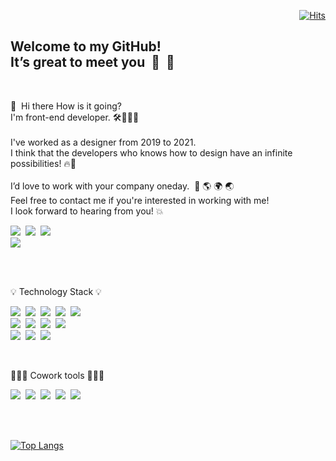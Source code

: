   <div align=end>
	
[![Hits](https://hits.seeyoufarm.com/api/count/incr/badge.svg?url=https%3A%2F%2Fgithub.com%2Fkwons0&count_bg=%23A2A2A2&title_bg=%23333333&icon=github.svg&icon_color=%23DFDFDF&title=hits&edge_flat=true)](https://github.com/kwons0)
	
  </div>
<h2> Welcome to my GitHub! <br/>
	It’s great to meet you&nbsp;&nbsp;🙏&nbsp;&nbsp;🌷
</h2>
<br/>

👋&nbsp;&nbsp;Hi there How is it going?<br/>
I'm front-end developer. 🛠👩🏻‍💻
<br/><br/>
I've worked as a designer from 2019 to 2021.<br/>
I think that the developers who knows how to design have an infinite possibilities! 🔥🎨
<br/><br/>
I’d love to work with your company oneday.&nbsp;&nbsp;👥 🌎 🌍 🌏<br/>
Feel free to contact me if you're interested in working with me!<br/>
I look forward to hearing from you! 💥
<br/>
<div>
<a href="mailto:kwonsy11289@gmail.com" target="_blank"><img src="http://img.shields.io/badge/-kwonsy11289@gmail.com-EA4335?style=flat-square&logo=Gmail&logoColor=white"/></a>&nbsp;
<a href="https://open.kakao.com/o/s4to6mEd" target="_blank"><img src="http://img.shields.io/badge/-Kakao-FFCD00?style=flat-square&logo=KakaoTalk&logoColor=333"/></a>&nbsp;
<a href="https://www.instagram.com/kwons0/" target="_blank"><img src="http://img.shields.io/badge/-Kwons0-E4405F?style=flat-square&logo=Instagram&logoColor=white"/></a><br/>
<a href="https://kwons0.github.io/kwons0/"><img src="http://img.shields.io/badge/-You can see my portfolio here!-1a73e8?style=flat-square&logo=Google Chrome&logoColor=white"/></a>
</div>

<br/><br/>

<p>💡 Technology Stack 💡</p>

<div>
<a><img src="http://img.shields.io/badge/-HTML5-E34F26?style=flat-square&logo=HTML5&logoColor=white"/></a>&nbsp;
<a><img src="http://img.shields.io/badge/-CSS3-1572B6?style=flat-square&logo=CSS3&logoColor=white"/></a>&nbsp;
<a><img src="http://img.shields.io/badge/-JavaScript-F7DF1E?style=flat-square&logo=JavaScript&logoColor=333"/></a>&nbsp;
<a><img src="http://img.shields.io/badge/-jQuery-289ff0?style=flat-square&logo=jQuery&logoColor=white"/></a>&nbsp;
<a><img src="http://img.shields.io/badge/-React-61DAFB?style=flat-square&logo=React&logoColor=333"/></a>&nbsp;<br/>
<a><img src="http://img.shields.io/badge/-Sass-CC6699?style=flat-square&logo=Sass&logoColor=white"/></a>&nbsp;
<a><img src="http://img.shields.io/badge/-JSON-494949?style=flat-square&logo=JSON&logoColor=white"/></a>&nbsp;
<a><img src="http://img.shields.io/badge/-Webpack-8DD6F9?style=flat-square&logo=Webpack&logoColor=333"/></a>&nbsp;
<a><img src="http://img.shields.io/badge/-Visual Studio Code-007ACC?style=flat-square&logo=Visual Studio Code&logoColor=white"/>&nbsp;<br/>
<a><img src="http://img.shields.io/badge/-Adobe Photoshop-2179bf?style=flat-square&logo=Adobe Photoshop&logoColor=white"/></a>&nbsp;
<a><img src="http://img.shields.io/badge/-Adobe Illustrator-ff9a00?style=flat-square&logo=Adobe Illustrator&logoColor=white"/></a>&nbsp;
<a><img src="http://img.shields.io/badge/-Adobe Premiere Pro-5959c9?style=flat-square&logo=Adobe Premiere Pro&logoColor=white"/></a>
</a>
</div>

<br/><p>👩🏻‍💻 Cowork tools 🧑🏻‍💻</p>
<div>
<a><img src="http://img.shields.io/badge/-Zeplin-F4B728?style=flat-square&logo=Zerply&logoColor=111"/></a>&nbsp;
<a><img src="http://img.shields.io/badge/-Google Meet-00897B?style=flat-square&logo=Google Meet&logoColor=white"/></a>&nbsp;
<a><img src="http://img.shields.io/badge/-Zoom-2D8CFF?style=flat-square&logo=Zoom&logoColor=white"/></a>&nbsp;
<a><img src="http://img.shields.io/badge/-Slack-4A154B?style=flat-square&logo=Slack&logoColor=white"/></a>&nbsp;
<a><img src="http://img.shields.io/badge/-Trello-0052CC?style=flat-square&logo=Trello&logoColor=white"/></a>
</div>

<br/><br/>

<div>
	
[![Top Langs](https://github-readme-stats.vercel.app/api/top-langs/?username=kwons0&layout=compact&theme=nord&bg_color=f5f5f5&hide_title=true&text_color=111111&hide_border=true&langs_count=8)](https://github.com/anuraghazra/github-readme-stats)
	
</div>
  





<!-- <a><img src="http://img.shields.io/badge/-Vue.js-4FC08D?style=flat-square&logo=Vue.js&logoColor=white"/></a>
<a><img src="http://img.shields.io/badge/-PHP-777BB4?style=flat-square&logo=PHP&logoColor=white"/></a>
<a><img src="http://img.shields.io/badge/-MySQL-4479A1?style=flat-square&logo=MySQL&logoColor=white"/></a>

<a><img src="http://img.shields.io/badge/-Bootstrap-7952B3?style=flat-square&logo=Bootstrap&logoColor=white"/></a>
<a><img src="http://img.shields.io/badge/-TypeScript-3178C6?style=flat-square&logo=TypeScript&logoColor=white"/></a>
<a><img src="http://img.shields.io/badge/-Figma-F24E1E?style=flat-square&logo=Figma&logoColor=white"/></a>
<a><img src="http://img.shields.io/badge/-Angular-DD0031?style=flat-square&logo=Angular&logoColor=white"/></a>
<a><img src="http://img.shields.io/badge/-Node.js-339933?style=flat-square&logo=Node.js&logoColor=white"/></a> -->




<!--
**kwons0/Kwons0** is a ✨ _special_ ✨ repository because its `README.md` (this file) appears on your GitHub profile.

Here are some ideas to get you started:

- 🔭 I’m currently working on ...
- 🌱 I’m currently learning ...
- 👯 I’m looking to collaborate on ...
- 🤔 I’m looking for help with ...
- 💬 Ask me about ...
- 📫 How to reach me: ...
- 😄 Pronouns: ...
- ⚡ Fun fact: ...
-->
